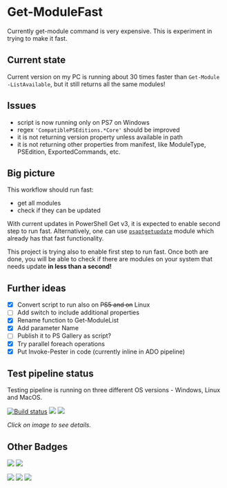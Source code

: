 # Get-ModuleFast
Currently get-module command is very expensive. This is experiment in trying to make it fast.

## Current state
Current version on my PC is running about 30 times faster than `Get-Module -ListAvailable`, but it still returns all the same modules!

## Issues
- script is now running only on PS7 on Windows
- regex `'CompatiblePSEditions.*Core'` should be improved
- it is not returning version property unless available in path
- it is not returning other properties from manifest, like ModuleType, PSEdition, ExportedCommands, etc.

## Big picture

This workflow should run fast:
- get all modules
- check if they can be updated

With current updates in PowerShell Get v3, it is expected to enable second step to run fast.
Alternatively, one can use [`psaptgetupdate`](https://github.com/iricigor/psaptgetupdate) module which already has that fast functionality.

This project is trying also to enable first step to run fast.
Once both are done, you will be able to check if there are modules on your system that needs update **in less than a second!**


## Further ideas
- [x] Convert script to run also on ~~PS5 and on~~ Linux
- [ ] Add switch to include additional properties
- [x] Rename function to Get-ModuleList
- [x] Add parameter Name
- [ ] Publish it to PS Gallery as script?
- [x] Try parallel foreach operations
- [x] Put Invoke-Pester in code (currently inline in ADO pipeline)

## Test pipeline status

Testing pipeline is running on three different OS versions - Windows, Linux and MacOS.

[![Build status](https://dev.azure.com/iiric/azmi/_apis/build/status/Run%20Pester%20Tests)](https://dev.azure.com/iiric/azmi/_build/latest?definitionId=34)
![](https://img.shields.io/azure-devops/tests/iiric/azmi/34)
![](https://img.shields.io/azure-devops/coverage/iiric/azmi/34)

*Click on image to see details.*

## Other Badges

![](https://img.shields.io/github/languages/count/iricigor/Get-ModuleFast)
![](https://img.shields.io/github/languages/top/iricigor/Get-ModuleFast)

![](https://img.shields.io/github/last-commit/iricigor/Get-ModuleFast)
![](https://img.shields.io/github/languages/code-size/iricigor/Get-ModuleFast)
![](https://img.shields.io/github/repo-size/iricigor/Get-ModuleFast)
